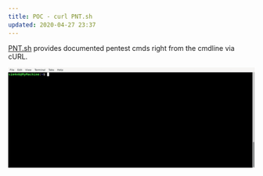 ```yaml
---
title: POC - curl PNT.sh
updated: 2020-04-27 23:37
---
```


<a href="https://PNT.sh">PNT.sh</a> provides documented pentest cmds right from the cmdline via cURL.

<img src="https://raw.githubusercontent.com/Sim4n6/pntsh/master/demo/pntsh-demo1.gif" />
